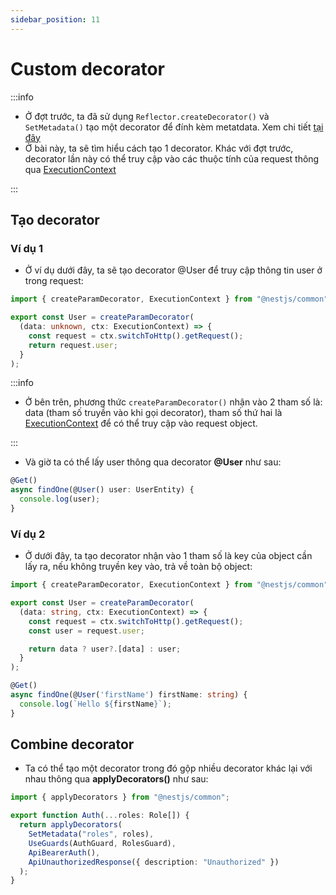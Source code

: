 ```yaml
---
sidebar_position: 11
---
```


# Custom decorator

:::info

- Ở đợt trước, ta đã sử dụng `Reflector.createDecorator()` và `SetMetadata()` tạo một decorator để đính kèm metatdata. Xem chi tiết [tại đây](./execution-context#reflection-và-metadata)
- Ở bài này, ta sẽ tìm hiểu cách tạo 1 decorator. Khác với đợt trước, decorator lần này có thể truy cập vào các thuộc tính của request thông qua [ExecutionContext](./execution-context#executioncontext-class)

:::

## Tạo decorator

### Ví dụ 1

- Ở ví dụ dưới đây, ta sẽ tạo decorator @User để truy cập thông tin user ở trong request:

```ts title="user.decorator.ts"
import { createParamDecorator, ExecutionContext } from "@nestjs/common";

export const User = createParamDecorator(
  (data: unknown, ctx: ExecutionContext) => {
    const request = ctx.switchToHttp().getRequest();
    return request.user;
  }
);
```

:::info

- Ở bên trên, phương thức `createParamDecorator()` nhận vào 2 tham số là: data (tham số truyền vào khi gọi decorator), tham số thứ hai là [ExecutionContext](./execution-context#executioncontext-class) để có thể truy cập vào request object.

:::

- Và giờ ta có thể lấy user thông qua decorator **@User** như sau:

```ts
@Get()
async findOne(@User() user: UserEntity) {
  console.log(user);
}
```

### Ví dụ 2

- Ở dưới đây, ta tạo decorator nhận vào 1 tham số là key của object cần lấy ra, nếu không truyền key vào, trả về toàn bộ object:

```ts title="user.decorator.ts"
import { createParamDecorator, ExecutionContext } from "@nestjs/common";

export const User = createParamDecorator(
  (data: string, ctx: ExecutionContext) => {
    const request = ctx.switchToHttp().getRequest();
    const user = request.user;

    return data ? user?.[data] : user;
  }
);
```

```ts
@Get()
async findOne(@User('firstName') firstName: string) {
  console.log(`Hello ${firstName}`);
}
```

## Combine decorator

- Ta có thể tạo một decorator trong đó gộp nhiều decorator khác lại với nhau thông qua **applyDecorators()** như sau:

```ts title="auth.decorator.ts"
import { applyDecorators } from "@nestjs/common";

export function Auth(...roles: Role[]) {
  return applyDecorators(
    SetMetadata("roles", roles),
    UseGuards(AuthGuard, RolesGuard),
    ApiBearerAuth(),
    ApiUnauthorizedResponse({ description: "Unauthorized" })
  );
}
```

